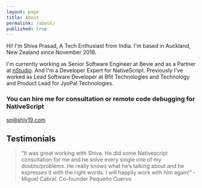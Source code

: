 ```yaml
---
layout: page
title: About
permalink: /about/
published: true
---
```


Hi! I'm Shiva Prasad, A Tech Enthusiast from India.
I'm based in Auckland, New Zealand since November 2018.

I'm currently working as Senior Software Engineer at Bevie and
as a Partner at [nStudio](https://nstudio.io). And I'm a Developer Expert for NativeScript.
Previously I've worked as Lead Software Developer at Bfit Technologies and
Technology and Product Lead for JyoPal Technologies.

### You can hire me for consultation or remote code debugging for NativeScript

[sp@shiv19.com](mailto:sp@shiv19.com)

## Testimonials

> “It was great working with Shiva. He did some Nativescript consultation for me
> and he solve every single one of my doubts/problems. He really knows what he’s
> talking about and he expresses it with the right words. I will happily work
> with him again!” -Miguel Cabral. Co-founder Pequeño Cuervo

